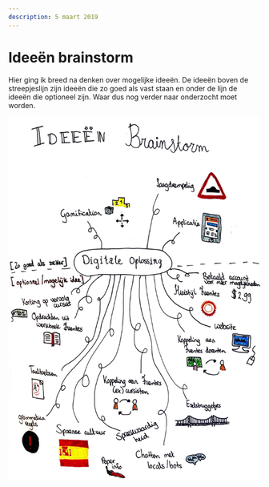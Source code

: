 ```yaml
---
description: 5 maart 2019
---
```


# Ideeën brainstorm

Hier ging ik breed na denken over mogelijke ideeën. De ideeën boven de streepjeslijn zijn ideeën die zo goed als vast staan en onder de lijn de ideeën die optioneel zijn. Waar dus nog verder naar onderzocht moet worden.

![](../../.gitbook/assets/scan-7-may-2019-2-1.jpg)

